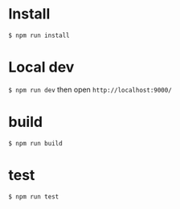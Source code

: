 # Install

`$ npm run install`

# Local dev

`$ npm run dev` then open `http://localhost:9000/`

# build 

`$ npm run build`

# test

`$ npm run test`
